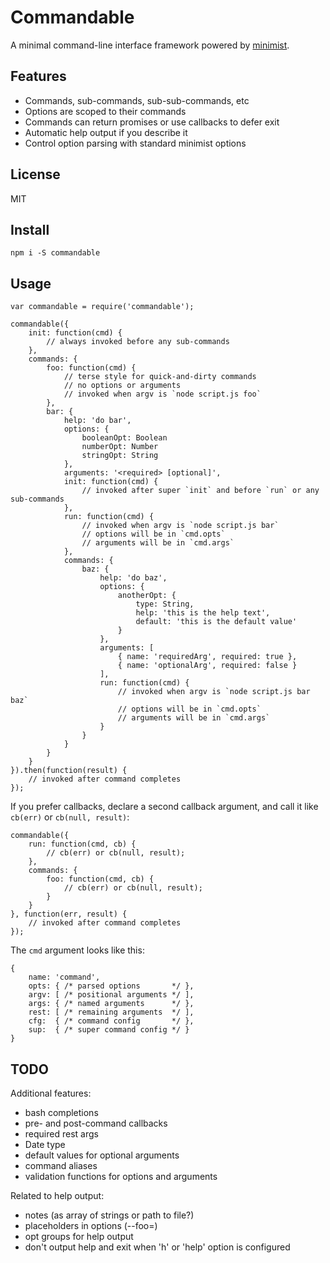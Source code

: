 # Commandable

A minimal command-line interface framework powered by
[minimist](https://github.com/substack/minimist).

## Features

- Commands, sub-commands, sub-sub-commands, etc
- Options are scoped to their commands
- Commands can return promises or use callbacks to defer exit
- Automatic help output if you describe it
- Control option parsing with standard minimist options

## License

MIT

## Install

```
npm i -S commandable
```

## Usage

```
var commandable = require('commandable');

commandable({
    init: function(cmd) {
        // always invoked before any sub-commands
    },
    commands: {
        foo: function(cmd) {
            // terse style for quick-and-dirty commands
            // no options or arguments
            // invoked when argv is `node script.js foo`
        },
        bar: {
            help: 'do bar',
            options: {
                booleanOpt: Boolean
                numberOpt: Number
                stringOpt: String
            },
            arguments: '<required> [optional]',
            init: function(cmd) {
                // invoked after super `init` and before `run` or any sub-commands
            },
            run: function(cmd) {
                // invoked when argv is `node script.js bar`
                // options will be in `cmd.opts`
                // arguments will be in `cmd.args`
            },
            commands: {
                baz: {
                    help: 'do baz',
                    options: {
                        anotherOpt: {
                            type: String,
                            help: 'this is the help text',
                            default: 'this is the default value'
                        }
                    },
                    arguments: [
                        { name: 'requiredArg', required: true },
                        { name: 'optionalArg', required: false }
                    ],
                    run: function(cmd) {
                        // invoked when argv is `node script.js bar baz`
                        // options will be in `cmd.opts`
                        // arguments will be in `cmd.args`
                    }
                }
            }
        }
    }
}).then(function(result) {
    // invoked after command completes
});
```

If you prefer callbacks, declare a second callback argument, and call it like
`cb(err)` or `cb(null, result)`:

```
commandable({
    run: function(cmd, cb) {
        // cb(err) or cb(null, result);
    },
    commands: {
        foo: function(cmd, cb) {
            // cb(err) or cb(null, result);
        }
    }
}, function(err, result) {
    // invoked after command completes
});
```

The `cmd` argument looks like this:

```
{
    name: 'command',
    opts: { /* parsed options       */ },
    argv: [ /* positional arguments */ ],
    args: { /* named arguments      */ },
    rest: [ /* remaining arguments  */ ],
    cfg:  { /* command config       */ },
    sup:  { /* super command config */ }
}
```

## TODO

Additional features:

- bash completions
- pre- and post-command callbacks
- required rest args
- Date type
- default values for optional arguments
- command aliases
- validation functions for options and arguments

Related to help output:

- notes (as array of strings or path to file?)
- placeholders in options (--foo=<bar>)
- opt groups for help output
- don't output help and exit when 'h' or 'help' option is configured
